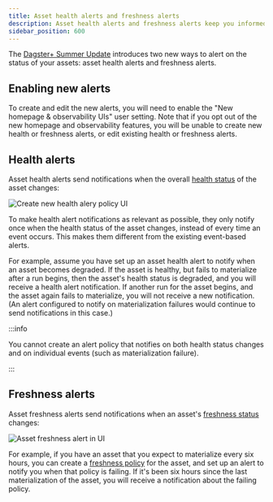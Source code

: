 ```yaml
---
title: Asset health alerts and freshness alerts
description: Asset health alerts and freshness alerts keep you informed about the status of your assets.
sidebar_position: 600
---
```


The [Dagster+ Summer Update](/guides/labs/observability-update) introduces two new ways to alert on the status of your assets: asset health alerts and freshness alerts. 

## Enabling new alerts

To create and edit the new alerts, you will need to enable the "New homepage & observability UIs" user setting. Note that if you opt out of the new homepage and observability features, you will be unable to create new health or freshness alerts, or edit existing health or freshness alerts.

## Health alerts

Asset health alerts send notifications when the overall [health status](/guides/labs/observability-update/asset-health) of the asset changes:

![Create new health alery policy UI](/images/guides/labs/observability-update/create-new-alert-policy.png)

To make health alert notifications as relevant as possible, they only notify once when the health status of the asset changes, instead of every time an event occurs. This makes them different from the existing event-based alerts.

For example, assume you have set up an asset health alert to notify when an asset becomes degraded. If the asset is healthy, but fails to materialize after a run begins, then the asset's health status is degraded, and you will receive a health alert notification. If another run for the asset begins, and the asset again fails to materialize, you will not receive a new notification. (An alert configured to notify on materialization failures would continue to send notifications in this case.)

:::info

You cannot create an alert policy that notifies on both health status changes and on individual events (such as materialization failure).

:::

## Freshness alerts

Asset freshness alerts send notifications when an asset's [freshness status](/guides/labs/observability-update/freshness) changes:

![Asset freshness alert in UI](/images/guides/labs/observability-update/create-new-freshness-alert.png)

For example, if you have an asset that you expect to materialize every six hours, you can create a [freshness policy](/guides/labs/observability-update/freshness) for the asset, and set up an alert to notify you when that policy is failing. If it's been six hours since the last materialization of the asset, you will receive a notification about the failing policy.
